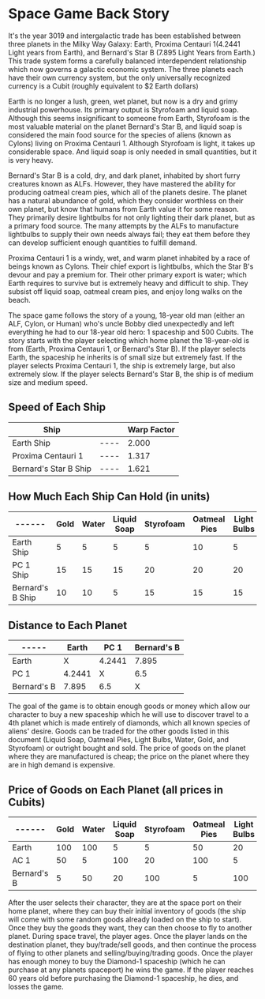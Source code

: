 # Space Game Back Story

It's the year 3019 and intergalactic trade has been established between three planets in the Milky Way Galaxy: Earth, Proxima Centauri 1(4.2441 Light years from Earth), and Bernard's Star B (7.895 Light Years from Earth.)  This trade system forms a carefully balanced interdependent relationship which now governs a galactic economic system.  The three planets each have their own currency system, but the only universally recognized currency is a Cubit (roughly equivalent to $2 Earth dollars)

Earth is no longer a lush, green, wet planet, but now is a dry and grimy industrial powerhouse.  Its primary output is Styrofoam and liquid soap.  Although this seems insignificant to someone from Earth, Styrofoam is the most valuable material on the planet Bernard's Star B, and liquid soap is considered the main food source for the species of aliens (known as Cylons) living on Proxima Centauri 1.  Although Styrofoam is light, it takes up considerable space.  And liquid soap is only needed in small quantities, but it is very heavy.  

Bernard's Star B is a cold, dry, and dark planet, inhabited by short furry creatures known as ALFs.  However, they have mastered the ability for producing oatmeal cream pies, which all of the planets desire.  The planet has a natural abundance of gold, which they consider worthless on their own planet, but know that humans from Earth value it for some reason.  They primarily desire lightbulbs for not only lighting their dark planet, but as a primary food source.  The many attempts by the ALFs to manufacture lightbulbs to supply their own needs always fail; they eat them before they can develop sufficient enough quantities to fulfill demand.

Proxima Centauri 1 is a windy, wet, and warm planet inhabited by a race of beings known as Cylons.  Their chief export is lightbulbs, which the Star B's devour and pay a premium for.  Their other primary export is water; which Earth requires to survive but is extremely heavy and difficult to ship.  They subsist off liquid soap, oatmeal cream pies, and enjoy long walks on the beach.

The space game follows the story of a young, 18-year old man (either an ALF, Cylon, or Human) who's uncle Bobby died unexpectedly and left everything he had to our 18-year old hero: 1 spaceship and 500 Cubits.  The story starts with the player selecting which home planet the 18-year-old is from (Earth, Proxima Centauri 1, or Bernard's Star B).  If the player selects Earth, the spaceship he inherits is of small size but extremely fast.  If the player selects Proxima Centauri 1, the ship is extremely large, but also extremely slow.  If the player selects Bernard's Star B, the ship is of medium size and medium speed.

## Speed of Each Ship

| Ship |    | Warp Factor |
|------|----|-------|
|Earth Ship|----|2.000  |
|Proxima Centauri 1|----|1.317  |
|Bernard's Star B Ship|----|1.621  |

## How Much Each Ship Can Hold (in units)

| ------ | Gold | Water | Liquid Soap | Styrofoam | Oatmeal Pies | Light Bulbs |
|-----|-------|-------------|-----------|---------------|-------------|-----|
Earth Ship| 5 | 5 | 5 | 5 | 10 | 5 |
PC 1 Ship| 15 | 15 | 15 | 20 | 20 | 20 |
Bernard's B Ship | 10 | 10 | 5 | 15 | 15 | 15 |

## Distance to Each Planet

|-----| Earth | PC 1  | Bernard's B |
|-----|-----|-----|-----|
|Earth| X | 4.2441 | 7.895  |
|PC 1 | 4.2441 | X | 6.5 |
|Bernard's B| 7.895 | 6.5 | X |

The goal of the game is to obtain enough goods or money which allow our character to buy a new spaceship which he will use to discover travel to a 4th planet which is made entirely of diamonds, which all known species of aliens' desire.  Goods can be traded for the other goods listed in this document (Liquid Soap, Oatmeal Pies, Light Bulbs, Water, Gold, and Styrofoam) or outright bought and sold.  The price of goods on the planet where they are manufactured is cheap; the price on the planet where they are in high demand is expensive.

## Price of Goods on Each Planet (all prices in Cubits)

| ------ | Gold | Water | Liquid Soap | Styrofoam | Oatmeal Pies | Light Bulbs |
|-----|-------|-------------|-----------|---------------|-------------|-----|
Earth| 100 | 100 | 5 | 5 | 50 | 20 |
AC 1| 50 | 5 | 100 | 20 | 100 | 5 |
Bernard's B | 5 | 50 | 20 | 100 | 5 | 100 |

After the user selects their character, they are at the space port on their home planet, where they can buy their initial inventory of goods (the ship will come with some random goods already loaded on the ship to start).  Once they buy the goods they want, they can then choose to fly to another planet.  During space travel, the player ages.  Once the player lands on the destination planet, they buy/trade/sell goods, and then continue the process of flying to other planets and selling/buying/trading goods.  Once the player has enough money to buy the Diamond-1 spaceship (which he can purchase at any planets spaceport) he wins the game.  If the player reaches 60 years old before purchasing the Diamond-1 spaceship, he dies, and losses the game.

